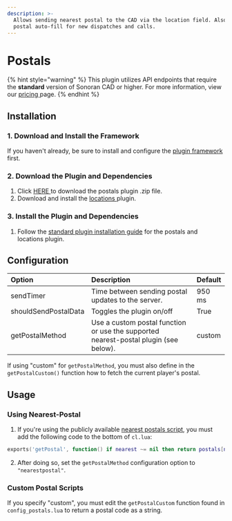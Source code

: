 ```yaml
---
description: >-
  Allows sending nearest postal to the CAD via the location field. Also enables
  postal auto-fill for new dispatches and calls.
---
```


# Postals

{% hint style="warning" %}
This plugin utilizes API endpoints that require the **standard** version of Sonoran CAD or higher. For more information, view our [pricing ](../../../pricing/faq/)page.
{% endhint %}

## Installation

### 1. Download and Install the Framework

If you haven't already, be sure to install and configure the [plugin framework](../framework-installation.md) first.

### 2. Download the Plugin and Dependencies

1. Click [HERE ](https://github.com/Sonoran-Software/sonoran_postals/releases)to download the postals plugin .zip file.
2. Download and install the [locations ](locations.md)plugin.

### 3. Install the Plugin and Dependencies

1. Follow the [standard plugin installation guide](../plugin-installation.md) for the postals and locations plugin.

## Configuration

| Option | Description | Default |
| :--- | :--- | :--- |
| sendTimer | Time between sending postal updates to the server. | 950 ms |
| shouldSendPostalData | Toggles the plugin on/off | True |
| getPostalMethod | Use a custom postal function or use the supported nearest-postal plugin \(see below\). | custom |

If using "custom" for `getPostalMethod`, you must also define in the `getPostalCustom()` function how to fetch the current player's postal.

## Usage

### Using Nearest-Postal

1. If you're using the publicly available [nearest postals script](https://forum.cfx.re/t/release-nearest-postal-script/293511), you must add the following code to the bottom of `cl.lua`:

```lua
exports('getPostal', function() if nearest ~= nil then return postals[nearest.i].code else return nil end end)
```

2. After doing so, set the `getPostalMethod` configuration option to `"nearestpostal"`.

### Custom Postal Scripts

If you specify "custom", you must edit the `getPostalCustom` function found in `config_postals.lua` to return a postal code as a string.

